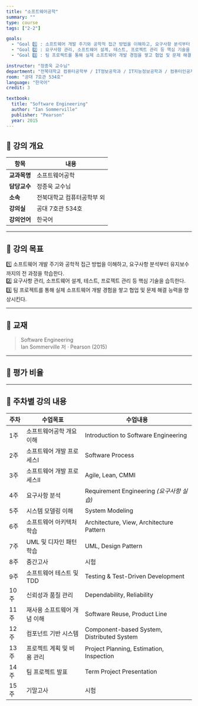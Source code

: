 ```yaml
---
title: "소프트웨어공학"
summary: ""
type: course
tags: ["2-2"]

goals:
  - "Goal 1️⃣ : 소프트웨어 개발 주기와 공학적 접근 방법을 이해하고, 요구사항 분석부터 유지보수까지의 전 과정을 학습한다."
  - "Goal 2️⃣ : 요구사항 관리, 소프트웨어 설계, 테스트, 프로젝트 관리 등 핵심 기술을 습득한다."
  - "Goal 3️⃣ : 팀 프로젝트를 통해 실제 소프트웨어 개발 경험을 쌓고 협업 및 문제 해결 능력을 향상시킨다."

instructor: "정종욱 교수님"
department: "전북대학교 컴퓨터공학부 / IT정보공학과 / IT지능정보공학과 / 컴퓨터인공지능학부"
room: "공대 7호관 534호"
language: "한국어"
credit: 3

textbook:
  title: "Software Engineering"
  author: "Ian Sommerville"
  publisher: "Pearson"
  year: 2015
---
```


<!--more-->

## 📘 강의 개요

| 항목 | 내용 |
|------|------|
| **교과목명** | 소프트웨어공학 |
| **담당교수** | 정종욱 교수님 |
| **소속** | 전북대학교 컴퓨터공학부 외 |
| **강의실** | 공대 7호관 534호 |
| **강의언어** | 한국어 |

---

## 🎯 강의 목표

1️⃣ 소프트웨어 개발 주기와 공학적 접근 방법을 이해하고, 요구사항 분석부터 유지보수까지의 전 과정을 학습한다.  
2️⃣ 요구사항 관리, 소프트웨어 설계, 테스트, 프로젝트 관리 등 핵심 기술을 습득한다.  
3️⃣ 팀 프로젝트를 통해 실제 소프트웨어 개발 경험을 쌓고 협업 및 문제 해결 능력을 향상시킨다.

---

## 📖 교재

> Software Engineering  
> Ian Sommerville 저 · Pearson (2015)

---

## 🧮 평가 비율

<canvas id="evaluationChart" width="400" height="400"></canvas>

<script src="https://cdn.jsdelivr.net/npm/chart.js"></script>
<script>
const ctx = document.getElementById('evaluationChart');
new Chart(ctx, {
  type: 'pie',
  data: {
    labels: ['중간고사', '기말고사', '출석', '과제', '팀플'],
    datasets: [{
      data: [25, 25, 10, 10, 30],
      backgroundColor: ['#9ad0f5', '#ffb7b2', '#ffdac1', '#b5ead7', '#c7ceea'],
      borderColor: '#222',
      borderWidth: 2
    }]
  },
  options: {
    plugins: {
      legend: {
        position: 'bottom',
        labels: { color: '#ddd', font: { size: 14 } }
      }
    }
  }
});
</script>

---

## 📆 주차별 강의 내용

| 주차 | 수업목표 | 수업내용 |
|------|-----------|-----------|
| 1주 | 소프트웨어공학 개요 이해 | Introduction to Software Engineering |
| 2주 | 소프트웨어 개발 프로세스Ⅰ | Software Process |
| 3주 | 소프트웨어 개발 프로세스Ⅱ | Agile, Lean, CMMI |
| 4주 | 요구사항 분석 | Requirement Engineering *(요구사항 실습)* |
| 5주 | 시스템 모델링 이해 | System Modeling |
| 6주 | 소프트웨어 아키텍처 학습 | Architecture, View, Architecture Pattern |
| 7주 | UML 및 디자인 패턴 학습 | UML, Design Pattern |
| 8주 | 중간고사 | 시험 |
| 9주 | 소프트웨어 테스트 및 TDD | Testing & Test-Driven Development |
| 10주 | 신뢰성과 품질 관리 | Dependability, Reliability |
| 11주 | 재사용 소프트웨어 개념 이해 | Software Reuse, Product Line |
| 12주 | 컴포넌트 기반 시스템 | Component-based System, Distributed System |
| 13주 | 프로젝트 계획 및 비용 관리 | Project Planning, Estimation, Inspection |
| 14주 | 팀 프로젝트 발표 | Term Project Presentation |
| 15주 | 기말고사 | 시험 |
